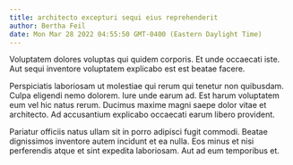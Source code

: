 ```yaml
---
title: architecto excepturi sequi eius reprehenderit
author: Bertha Feil
date: Mon Mar 28 2022 04:55:50 GMT-0400 (Eastern Daylight Time)
---
```

Voluptatem dolores voluptas qui quidem corporis. Et unde occaecati iste. Aut sequi inventore voluptatem explicabo est est beatae facere.

 Perspiciatis laboriosam ut molestiae qui rerum qui tenetur non quibusdam. Culpa eligendi nemo dolorem. Iure unde earum ad. Est harum voluptatem eum vel hic natus rerum. Ducimus maxime magni saepe dolor vitae et architecto. Ad accusantium explicabo occaecati earum libero provident.

 Pariatur officiis natus ullam sit in porro adipisci fugit commodi. Beatae dignissimos inventore autem incidunt et ea nulla. Eos minus et nisi perferendis atque et sint expedita laboriosam. Aut ad eum temporibus et.